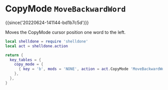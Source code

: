 # CopyMode `MoveBackwardWord`

{{since('20220624-141144-bd1b7c5d')}}

Moves the CopyMode cursor position one word to the left.

```lua
local shelldone = require 'shelldone'
local act = shelldone.action

return {
  key_tables = {
    copy_mode = {
      { key = 'b', mods = 'NONE', action = act.CopyMode 'MoveBackwardWord' },
    },
  },
}
```
